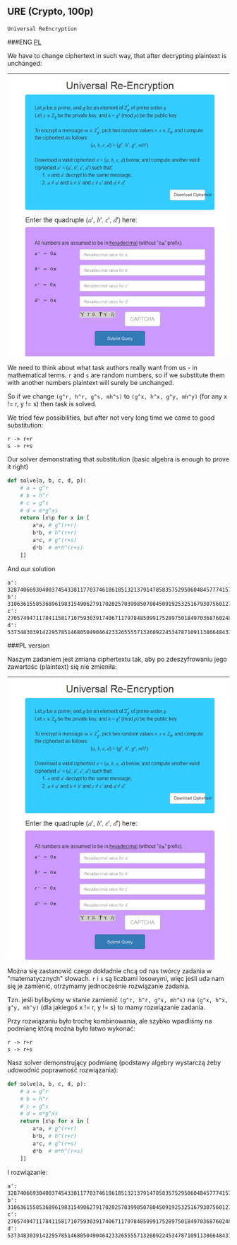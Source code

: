﻿## URE (Crypto, 100p)

    Universal ReEncryption


###ENG
[PL](#pl-version)

We have to change ciphertext in such way, that after decrypting plaintext is unchanged:

![](task.png)

We need to think about what task authors really want from us - in mathematical terms. `r` and `s` are random numbers, so if we substitute them with another numbers
plaintext will surely be unchanged.

So if we change `(g^r, h^r, g^s, mh^s)` to `(g^x, h^x, g^y, mh^y)` (for any x != r, y != s) then task is solved.

We tried few possibilities, but after not very long time we came to good substitution:

    r -> r+r
    s -> r+s

Our solver demonstrating that substitution (basic algebra is enough to prove it right)

```python
def solve(a, b, c, d, p):
    # a = g^r 
    # b = h^r
    # c = g^s
    # d = m*g^xs
    return [x%p for x in [
        a*a, # g^(r+r)
        b*b, # h^(r+r)
        a*c, # g^(r+s)
        d*b  # m*h^(r+s)
    ]]
```

And our solution

    a': 3287406693040037454338117703746186185132137914785835752950604845777415758360615360784432898128185782894436154048036406523549199332371675403330587908658389
    b': 3106361558536896198315490627917020257039985078045091925325167930756012775219021778274538316287957153184501076513389822529518252243096913454042609623430979
    c': 2705749471178411581710759303917406711797848509917528975018497036876024862091214580659339932929912633743841281275200381261759865873903109533343463983599973
    d': 5373483039142295785146805049046423326555571326092245347871091138664843112902523040473342171017639501524961161720758693343930112103298610080325764680063048

###PL version

Naszym zadaniem jest zmiana ciphertextu tak, aby po zdeszyfrowaniu jego zawartośc (plaintext) się nie zmieniła:

![](task.png)

Można się zastanowić czego dokładnie chcą od nas twórcy zadania w "matematycznych" słowach. `r` i `s` są liczbami losowymi, więc jeśli uda nam się je zamienić,
otrzymamy jednocześnie rozwiązanie zadania.

Tzn. jeśli bylibyśmy w stanie zamienić `(g^r, h^r, g^s, mh^s)` na `(g^x, h^x, g^y, mh^y)` (dla jakiegoś x != r, y != s) to mamy rozwiązanie zadania.

Przy rozwiązaniu było trochę kombinowania, ale szybko wpadliśmy na podmianę którą można było łatwo wykonać:

    r -> r+r
    s -> r+s

Nasz solver demonstrujący podmianę (podstawy algebry wystarczą żeby udowodnić poprawność rozwiązania):

```python
def solve(a, b, c, d, p):
    # a = g^r 
    # b = h^r
    # c = g^s
    # d = m*g^xs
    return [x%p for x in [
        a*a, # g^(r+r)
        b*b, # h^(r+r)
        a*c, # g^(r+s)
        d*b  # m*h^(r+s)
    ]]
```

I rozwiązanie:

    a': 3287406693040037454338117703746186185132137914785835752950604845777415758360615360784432898128185782894436154048036406523549199332371675403330587908658389
    b': 3106361558536896198315490627917020257039985078045091925325167930756012775219021778274538316287957153184501076513389822529518252243096913454042609623430979
    c': 2705749471178411581710759303917406711797848509917528975018497036876024862091214580659339932929912633743841281275200381261759865873903109533343463983599973
    d': 5373483039142295785146805049046423326555571326092245347871091138664843112902523040473342171017639501524961161720758693343930112103298610080325764680063048
